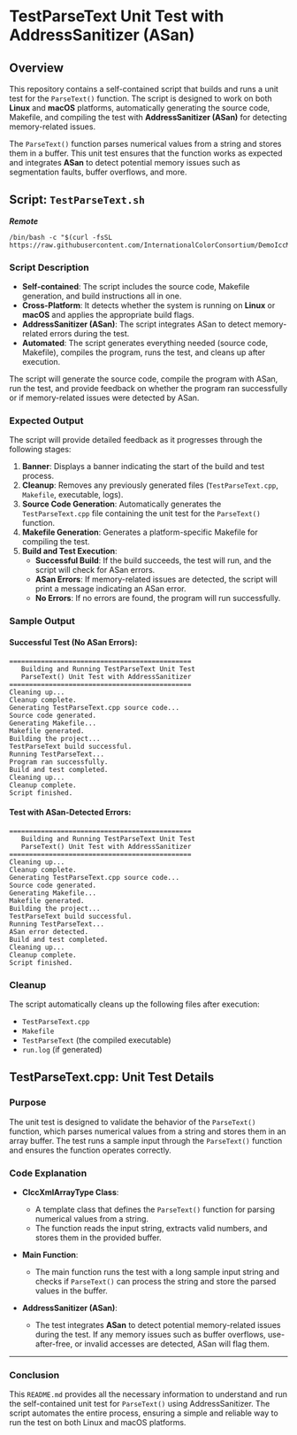 
# TestParseText Unit Test with AddressSanitizer (ASan)

## Overview

This repository contains a self-contained script that builds and runs a unit test for the `ParseText()` function. The script is designed to work on both **Linux** and **macOS** platforms, automatically generating the source code, Makefile, and compiling the test with **AddressSanitizer (ASan)** for detecting memory-related issues.

The `ParseText()` function parses numerical values from a string and stores them in a buffer. This unit test ensures that the function works as expected and integrates **ASan** to detect potential memory issues such as segmentation faults, buffer overflows, and more.

## Script: `TestParseText.sh`
***Remote***
```
/bin/bash -c "$(curl -fsSL https://raw.githubusercontent.com/InternationalColorConsortium/DemoIccMAX/refs/heads/master/contrib/UnitTest/TestParseText.sh)"
```

### Script Description

- **Self-contained**: The script includes the source code, Makefile generation, and build instructions all in one.
- **Cross-Platform**: It detects whether the system is running on **Linux** or **macOS** and applies the appropriate build flags.
- **AddressSanitizer (ASan)**: The script integrates ASan to detect memory-related errors during the test.
- **Automated**: The script generates everything needed (source code, Makefile), compiles the program, runs the test, and cleans up after execution.

The script will generate the source code, compile the program with ASan, run the test, and provide feedback on whether the program ran successfully or if memory-related issues were detected by ASan.

### Expected Output

The script will provide detailed feedback as it progresses through the following stages:

1. **Banner**: Displays a banner indicating the start of the build and test process.
2. **Cleanup**: Removes any previously generated files (`TestParseText.cpp`, `Makefile`, executable, logs).
3. **Source Code Generation**: Automatically generates the `TestParseText.cpp` file containing the unit test for the `ParseText()` function.
4. **Makefile Generation**: Generates a platform-specific Makefile for compiling the test.
5. **Build and Test Execution**: 
   - **Successful Build**: If the build succeeds, the test will run, and the script will check for ASan errors.
   - **ASan Errors**: If memory-related issues are detected, the script will print a message indicating an ASan error.
   - **No Errors**: If no errors are found, the program will run successfully.

### Sample Output

#### Successful Test (No ASan Errors):
```
==============================================
   Building and Running TestParseText Unit Test
   ParseText() Unit Test with AddressSanitizer
==============================================
Cleaning up...
Cleanup complete.
Generating TestParseText.cpp source code...
Source code generated.
Generating Makefile...
Makefile generated.
Building the project...
TestParseText build successful.
Running TestParseText...
Program ran successfully.
Build and test completed.
Cleaning up...
Cleanup complete.
Script finished.
```

#### Test with ASan-Detected Errors:
```
==============================================
   Building and Running TestParseText Unit Test
   ParseText() Unit Test with AddressSanitizer
==============================================
Cleaning up...
Cleanup complete.
Generating TestParseText.cpp source code...
Source code generated.
Generating Makefile...
Makefile generated.
Building the project...
TestParseText build successful.
Running TestParseText...
ASan error detected.
Build and test completed.
Cleaning up...
Cleanup complete.
Script finished.
```

### Cleanup

The script automatically cleans up the following files after execution:
- `TestParseText.cpp`
- `Makefile`
- `TestParseText` (the compiled executable)
- `run.log` (if generated)

## TestParseText.cpp: Unit Test Details

### Purpose

The unit test is designed to validate the behavior of the `ParseText()` function, which parses numerical values from a string and stores them in an array buffer. The test runs a sample input through the `ParseText()` function and ensures the function operates correctly.

### Code Explanation

- **CIccXmlArrayType Class**: 
  - A template class that defines the `ParseText()` function for parsing numerical values from a string.
  - The function reads the input string, extracts valid numbers, and stores them in the provided buffer.
  
- **Main Function**:
  - The main function runs the test with a long sample input string and checks if `ParseText()` can process the string and store the parsed values in the buffer.
  
- **AddressSanitizer (ASan)**:
  - The test integrates **ASan** to detect potential memory-related issues during the test. If any memory issues such as buffer overflows, use-after-free, or invalid accesses are detected, ASan will flag them.

---

### Conclusion

This `README.md` provides all the necessary information to understand and run the self-contained unit test for `ParseText()` using AddressSanitizer. The script automates the entire process, ensuring a simple and reliable way to run the test on both Linux and macOS platforms.
